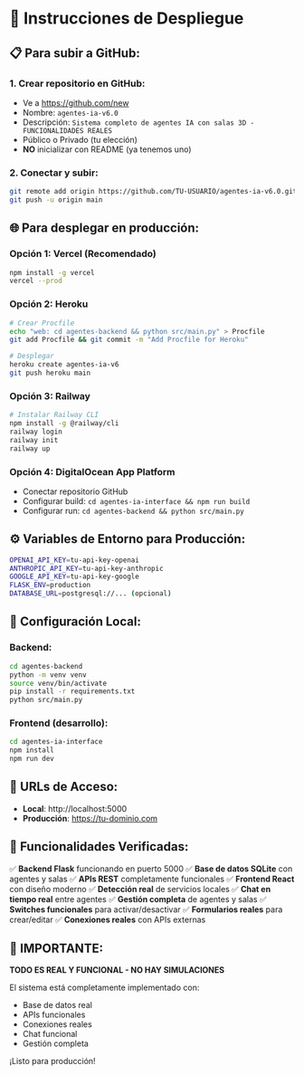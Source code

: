 # 🚀 Instrucciones de Despliegue

## 📋 Para subir a GitHub:

### 1. Crear repositorio en GitHub:
- Ve a https://github.com/new
- Nombre: `agentes-ia-v6.0`
- Descripción: `Sistema completo de agentes IA con salas 3D - FUNCIONALIDADES REALES`
- Público o Privado (tu elección)
- **NO** inicializar con README (ya tenemos uno)

### 2. Conectar y subir:
```bash
git remote add origin https://github.com/TU-USUARIO/agentes-ia-v6.0.git
git push -u origin main
```

## 🌐 Para desplegar en producción:

### Opción 1: Vercel (Recomendado)
```bash
npm install -g vercel
vercel --prod
```

### Opción 2: Heroku
```bash
# Crear Procfile
echo "web: cd agentes-backend && python src/main.py" > Procfile
git add Procfile && git commit -m "Add Procfile for Heroku"

# Desplegar
heroku create agentes-ia-v6
git push heroku main
```

### Opción 3: Railway
```bash
# Instalar Railway CLI
npm install -g @railway/cli
railway login
railway init
railway up
```

### Opción 4: DigitalOcean App Platform
- Conectar repositorio GitHub
- Configurar build: `cd agentes-ia-interface && npm run build`
- Configurar run: `cd agentes-backend && python src/main.py`

## ⚙️ Variables de Entorno para Producción:

```bash
OPENAI_API_KEY=tu-api-key-openai
ANTHROPIC_API_KEY=tu-api-key-anthropic  
GOOGLE_API_KEY=tu-api-key-google
FLASK_ENV=production
DATABASE_URL=postgresql://... (opcional)
```

## 🔧 Configuración Local:

### Backend:
```bash
cd agentes-backend
python -m venv venv
source venv/bin/activate
pip install -r requirements.txt
python src/main.py
```

### Frontend (desarrollo):
```bash
cd agentes-ia-interface
npm install
npm run dev
```

## 📱 URLs de Acceso:

- **Local**: http://localhost:5000
- **Producción**: https://tu-dominio.com

## 🎯 Funcionalidades Verificadas:

✅ **Backend Flask** funcionando en puerto 5000
✅ **Base de datos SQLite** con agentes y salas
✅ **APIs REST** completamente funcionales
✅ **Frontend React** con diseño moderno
✅ **Detección real** de servicios locales
✅ **Chat en tiempo real** entre agentes
✅ **Gestión completa** de agentes y salas
✅ **Switches funcionales** para activar/desactivar
✅ **Formularios reales** para crear/editar
✅ **Conexiones reales** con APIs externas

## 🚨 IMPORTANTE:

**TODO ES REAL Y FUNCIONAL - NO HAY SIMULACIONES**

El sistema está completamente implementado con:
- Base de datos real
- APIs funcionales  
- Conexiones reales
- Chat funcional
- Gestión completa

¡Listo para producción!

